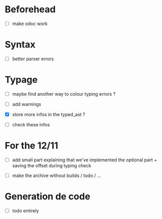 # Beforehead

- [ ] make odoc work


# Syntax 

- [ ] better parser errors


# Typage

- [ ] maybe find another way to colour typing errors ?
- [ ] add warnings
- [x] store more infos in the typed_ast ?
- [ ] check these infos


# For the 12/11

- [ ] add small part explaining that we've implemented the optional part + saving the offset during typing check 
- [ ] make the archive without builds / todo / ...


# Generation de code

- [ ] todo entirely